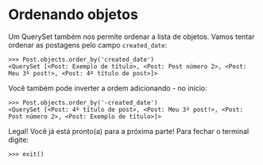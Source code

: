 # Ordenando objetos



Um QuerySet também nos permite ordenar a lista de objetos. Vamos tentar ordenar as postagens pelo campo `created_date`:

```text
>>> Post.objects.order_by('created_date')
<QuerySet [<Post: Exemplo de título>, <Post: Post número 2>, <Post: Meu 3º post!>, <Post: 4º título de post>]>
```

Você também pode inverter a ordem adicionando - no início:

```text
>>> Post.objects.order_by('-created_date')
<QuerySet [<Post: 4º título de post>, <Post: Meu 3º post!>, <Post: Post número 2>, <Post: Exemplo de título>]>
```

Legal! Você já está pronto\(a\) para a próxima parte! Para fechar o terminal digite:

```text
>>> exit()
```

